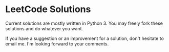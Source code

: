 # LeetCode Solutions

Current solutions are mostly written in Python 3. You may freely fork these solutions and do whatever you want.

If you have a suggestion or an improvement for a solution, don't hesitate to email me. I'm looking forward to your comments.
